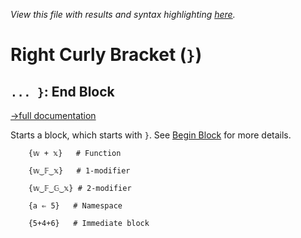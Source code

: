 *View this file with results and syntax highlighting [here](https://mlochbaum.github.io/BQN/help/endblock.html).*

# Right Curly Bracket (`}`)

## `... }`: End Block
[→full documentation](../doc/block.md)

Starts a block, which starts with `}`. See [Begin Block](beginblock.md) for more details.

        {𝕨 + 𝕩}   # Function

        {𝕨‿𝔽‿𝕩}   # 1-modifier

        {𝕨‿𝔽‿𝔾‿𝕩} # 2-modifier

        {a ⇐ 5}   # Namespace

        {5+4+6}   # Immediate block
